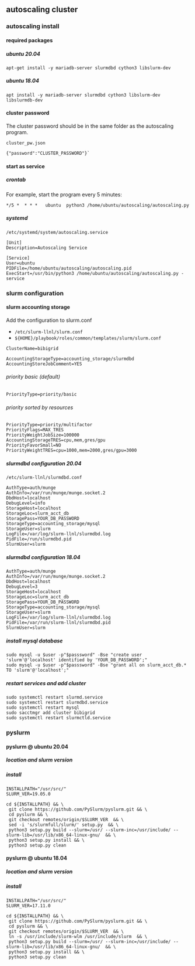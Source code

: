 ## autoscaling cluster

### autoscaling install

#### required packages
##### ubuntu 20.04
```console
apt-get install -y mariadb-server slurmdbd cython3 libslurm-dev
```
##### ubuntu 18.04
```console
apt install -y mariadb-server slurmdbd cython3 libslurm-dev libslurmdb-dev
```

#### cluster password
The cluster password should be in the same folder as the autoscaling program.

`cluster_pw.json`
```console
{"password":"CLUSTER_PASSWORD"}`
```
#### start as service
##### crontab
For example, start the program every 5 minutes:
```console
*/5 *  * * *   ubuntu  python3 /home/ubuntu/autoscaling/autoscaling.py
```
##### systemd
`/etc/systemd/system/autoscaling.service`
```console
[Unit]
Description=Autoscaling Service

[Service]
User=ubuntu
PIDFile=/home/ubuntu/autoscaling/autoscaling.pid
ExecStart=/usr/bin/python3 /home/ubuntu/autoscaling/autoscaling.py -service
```

### slurm configuration

#### slurm accounting storage

Add the configuration to slurm.conf

* `/etc/slurm-llnl/slurm.conf`
* `${HOME}/playbook/roles/common/templates/slurm/slurm.conf`

```console
ClusterName=bibigrid

AccountingStorageType=accounting_storage/slurmdbd
AccountingStoreJobComment=YES

```
###### priority basic (default)
```console
PriorityType=priority/basic
```
###### priority sorted by resources
```console
PriorityType=priority/multifactor
PriorityFlags=MAX_TRES
PriorityWeightJobSize=100000
AccountingStorageTRES=cpu,mem,gres/gpu
PriorityFavorSmall=NO 
PriorityWeightTRES=cpu=1000,mem=2000,gres/gpu=3000
```

##### slurmdbd configuration 20.04

`/etc/slurm-llnl/slurmdbd.conf`

```console
AuthType=auth/munge
AuthInfo=/var/run/munge/munge.socket.2
DbdHost=localhost
DebugLevel=info
StorageHost=localhost
StorageLoc=slurm_acct_db
StoragePass=YOUR_DB_PASSWORD
StorageType=accounting_storage/mysql
StorageUser=slurm
LogFile=/var/log/slurm-llnl/slurmdbd.log
PidFile=/run/slurmdbd.pid
SlurmUser=slurm
```
##### slurmdbd configuration 18.04

```console
AuthType=auth/munge
AuthInfo=/var/run/munge/munge.socket.2
DbdHost=localhost
DebugLevel=3
StorageHost=localhost
StorageLoc=slurm_acct_db
StoragePass=YOUR_DB_PASSWORD
StorageType=accounting_storage/mysql
StorageUser=slurm
LogFile=/var/log/slurm-llnl/slurmdbd.log
PidFile=/var/run/slurm-llnl/slurmdbd.pid
SlurmUser=slurm
```

##### install mysql database

```console
sudo mysql -u $user -p"$passsword" -Bse "create user 'slurm'@'localhost' identified by 'YOUR_DB_PASSWORD';"
sudo mysql -u $user -p"$passsword" -Bse "grant all on slurm_acct_db.* TO 'slurm'@'localhost';"
```

##### restart services and add cluster

```console
sudo systemctl restart slurmd.service
sudo systemctl restart slurmdbd.service
sudo systemctl restart mysql  
sudo sacctmgr add cluster bibigrid
sudo systemctl restart slurmctld.service
```

### pyslurm

#### pyslurm @ ubuntu 20.04

##### location and slurm version

##### install

```console
INSTALLPATH="/usr/src/"
SLURM_VER=19.05.0

cd ${INSTALLPATH} && \
 git clone https://github.com/PySlurm/pyslurm.git && \
 cd pyslurm && \
 git checkout remotes/origin/$SLURM_VER  && \
 sed -i 's/slurmfull/slurm/' setup.py  && \
 python3 setup.py build --slurm=/usr/ --slurm-inc=/usr/include/ --slurm-lib=/usr/lib/x86_64-linux-gnu/  && \
 python3 setup.py install && \
 python3 setup.py clean
```

#### pyslurm @ ubuntu 18.04

##### location and slurm version

##### install

```console
INSTALLPATH="/usr/src/"
SLURM_VER=17.11.0

cd ${INSTALLPATH} && \
 git clone https://github.com/PySlurm/pyslurm.git && \
 cd pyslurm && \
 git checkout remotes/origin/$SLURM_VER  && \
 ln -s /usr/include/slurm-wlm /usr/include/slurm  && \
 python3 setup.py build --slurm=/usr/ --slurm-inc=/usr/include/ --slurm-lib=/usr/lib/x86_64-linux-gnu/  && \
 python3 setup.py install && \
 python3 setup.py clean
```

